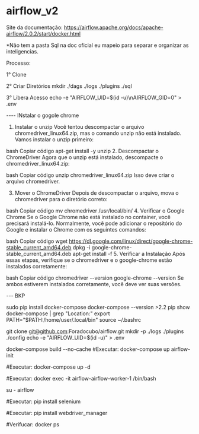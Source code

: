 # airflow_v2

Site da documentação: 
https://airflow.apache.org/docs/apache-airflow/2.0.2/start/docker.html

*Não tem a pasta Sql na doc oficial eu mapeio para separar e organizar as inteligencias. 

Processo: 

1° Clone 

2° Criar Diretórios 
mkdir ./dags ./logs ./plugins ./sql

3° Libera Acesso
echo -e "AIRFLOW_UID=$(id -u)\nAIRFLOW_GID=0" > .env





---- INstalar o gogole chrome 


1. Instalar o unzip
Você tentou descompactar o arquivo chromedriver_linux64.zip, mas o comando unzip não está instalado. Vamos instalar o unzip primeiro:

bash
Copiar código
apt-get install -y unzip
2. Descompactar o ChromeDriver
Agora que o unzip está instalado, descompacte o chromedriver_linux64.zip:

bash
Copiar código
unzip chromedriver_linux64.zip
Isso deve criar o arquivo chromedriver.

3. Mover o ChromeDriver
Depois de descompactar o arquivo, mova o chromedriver para o diretório correto:

bash
Copiar código
mv chromedriver /usr/local/bin/
4. Verificar o Google Chrome
Se o Google Chrome não está instalado no container, você precisará instalá-lo. Normalmente, você pode adicionar o repositório do Google e instalar o Chrome com os seguintes comandos:

bash
Copiar código
wget https://dl.google.com/linux/direct/google-chrome-stable_current_amd64.deb
dpkg -i google-chrome-stable_current_amd64.deb
apt-get install -f
5. Verificar a Instalação
Após essas etapas, verifique se o chromedriver e o google-chrome estão instalados corretamente:

bash
Copiar código
chromedriver --version
google-chrome --version
Se ambos estiverem instalados corretamente, você deve ver suas versões.



--- BKP 









sudo pip install docker-compose docker-compose --version >2.2 pip show docker-compose | grep "Location:" export PATH="$PATH:/home/user/.local/bin" source ~/.bashrc

git clone git@github.com:Foradocubo/airflow.git mkdir -p ./logs ./plugins ./config echo -e "AIRFLOW_UID=$(id -u)" > .env

docker-compose build --no-cache #Executar: docker-compose up airflow-init

#Executar: docker-compose up -d

#Executar: docker exec -it airflow-airflow-worker-1 /bin/bash

su - airflow

#Executar: pip install selenium

#Executar: pip install webdriver_manager

#Verifucar: docker ps
